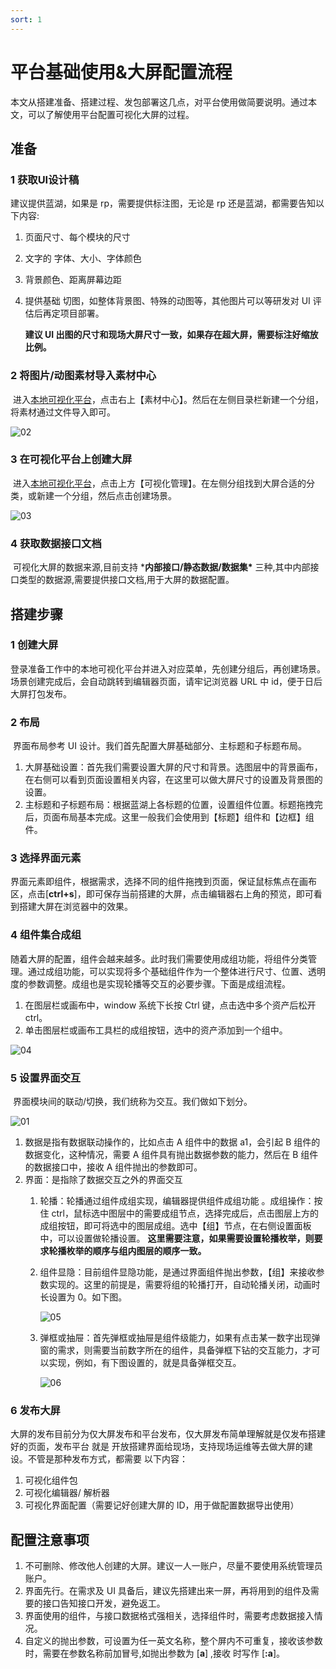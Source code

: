 ```yaml
---
sort: 1
---
```


# 平台基础使用&大屏配置流程

​		本文从搭建准备、搭建过程、发包部署这几点，对平台使用做简要说明。通过本文，可以了解使用平台配置可视化大屏的过程。

## 准备

### 1  获取UI设计稿

建议提供蓝湖，如果是 rp，需要提供标注图，无论是 rp 还是蓝湖，都需要告知以下内容:

1. 页面尺寸、每个模块的尺寸

2. 文字的 字体、大小、字体颜色

3. 背景颜色、距离屏幕边距

4. 提供基础 切图，如整体背景图、特殊的动图等，其他图片可以等研发对 UI 评估后再定项目部署。

   **建议 UI 出图的尺寸和现场大屏尺寸一致，如果存在超大屏，需要标注好缩放比例。**

### 2  将图片/动图素材导入素材中心

​		进入[本地可视化平台](http://10.10.2.8:9011/)，点击右上【素材中心】。然后在左侧目录栏新建一个分组，将素材通过文件导入即可。

![02](.\images-1\02.png)

### 3  在可视化平台上创建大屏

​		进入[本地可视化平台](http://10.10.2.8:9011/)，点击上方【可视化管理】。在左侧分组找到大屏合适的分类，或新建一个分组，然后点击创建场景。

![03](.\images-1\03.png)

### 4  获取数据接口文档

​		可视化大屏的数据来源,目前支持 ***内部接口/静态数据/数据集\*** 三种,其中内部接口类型的数据源,需要提供接口文档,用于大屏的数据配置。

## 搭建步骤

### 1  创建大屏

​		登录准备工作中的本地可视化平台并进入对应菜单，先创建分组后，再创建场景。场景创建完成后，会自动跳转到编辑器页面，请牢记浏览器 URL 中 id，便于日后大屏打包发布。

### 2  布局

​		界面布局参考 UI 设计。我们首先配置大屏基础部分、主标题和子标题布局。

1. 大屏基础设置：首先我们需要设置大屏的尺寸和背景。选图层中的背景画布，在右侧可以看到页面设置相关内容，在这里可以做大屏尺寸的设置及背景图的设置。
2. 主标题和子标题布局：根据蓝湖上各标题的位置，设置组件位置。标题拖拽完后，页面布局基本完成。这里一般我们会使用到【标题】组件和【边框】组件。

### 3  选择界面元素

​		界面元素即组件，根据需求，选择不同的组件拖拽到页面，保证鼠标焦点在画布区，点击[**ctrl+s**]，即可保存当前搭建的大屏，点击编辑器右上角的预览，即可看到搭建大屏在浏览器中的效果。 

### 4  组件集合成组

​		随着大屏的配置，组件会越来越多。此时我们需要使用成组功能，将组件分类管理。通过成组功能，可以实现将多个基础组件作为一个整体进行尺寸、位置、透明度的参数调整。成组也是实现轮播等交互的必要步骤。下面是成组流程。

1. 在图层栏或画布中，window 系统下长按 Ctrl 键，点击选中多个资产后松开ctrl。
2. 单击图层栏或画布工具栏的成组按钮，选中的资产添加到一个组中。

![04](.\images-1\04.png)

### 5  设置界面交互

​		界面模块间的联动/切换，我们统称为交互。我们做如下划分。

![01](.\images-1\01.png)

1. 数据是指有数据联动操作的，比如点击 A 组件中的数据 a1，会引起 B 组件的数据变化，这种情况，需要 A 组件具有抛出数据参数的能力，然后在 B 组件的数据接口中，接收 A 组件抛出的参数即可。
2. 界面：是指除了数据交互之外的界面交互
   1. 轮播：轮播通过组件成组实现，编辑器提供组件成组功能 。成组操作：按住 ctrl，鼠标选中图层中的需要成组节点，选择完成后，点击图层上方的成组按钮，即可将选中的图层成组。选中【组】节点，在右侧设置面板中，可以设置做轮播设置。 **这里需要注意，如果需要设置轮播枚举，则要求轮播枚举的顺序与组内图层的顺序一致。**
   
   2. 组件显隐：目前组件显隐功能，是通过界面组件抛出参数，【组】来接收参数实现的。这里的前提是，需要将组的轮播打开，自动轮播关闭，动画时长设置为 0。如下图。
   
      ![05](.\images-1\05.png)
   
   3. 弹框或抽屉：首先弹框或抽屉是组件级能力，如果有点击某一数字出现弹窗的需求，则需要当前数字所在的组件，具备弹框下钻的交互能力，才可以实现，例如，有下图设置的，就是具备弹框交互。
   
      ![06](.\images-1\06.png)

### 6  发布大屏

​		大屏的发布目前分为仅大屏发布和平台发布，仅大屏发布简单理解就是仅发布搭建好的页面，发布平台 就是 开放搭建界面给现场，支持现场运维等去做大屏的建设。不管是那种发布方式，都需要 以下内容：

1. 可视化组件包
2. 可视化编辑器/ 解析器
3. 可视化界面配置（需要记好创建大屏的 ID，用于做配置数据导出使用）

## 配置注意事项

1. 不可删除、修改他人创建的大屏。建议一人一账户，尽量不要使用系统管理员账户。
2. 界面先行。在需求及 UI 具备后，建议先搭建出来一屏，再将用到的组件及需要的接口告知接口开发，避免返工。
3. 界面使用的组件，与接口数据格式强相关，选择组件时，需要考虑数据接入情况。
4. 自定义的抛出参数，可设置为任一英文名称，整个屏内不可重复，接收该参数时，需要在参数名称前加冒号,如抛出参数为 [**a**] ,接收 时写作 [**:a**]。